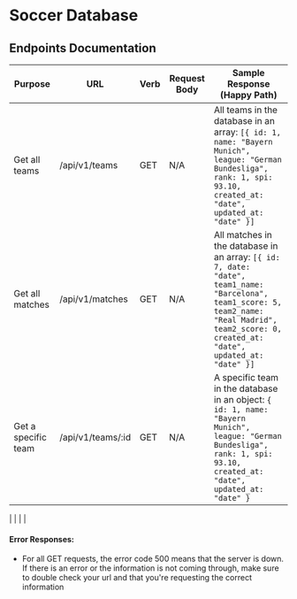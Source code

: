 # Soccer Database

## Endpoints Documentation

| Purpose            | URL              | Verb | Request Body | Sample Response (Happy Path) |
|--------------------|------------------|------|--------------|------------------------------|
|Get all teams       |/api/v1/teams     | GET  | N/A          | All teams in the database in an array: ```[{ id: 1, name: "Bayern Munich", league: "German Bundesliga", rank: 1, spi: 93.10, created_at: "date", updated_at: "date" }]```|
|Get all matches     |/api/v1/matches   | GET  | N/A          | All matches in the database in an array: ```[{ id: 7, date: "date", team1_name: "Barcelona", team1_score: 5, team2_name: "Real Madrid", team2_score: 0, created_at: "date", updated_at: "date" }]```|
|Get a specific team |/api/v1/teams/:id | GET  | N/A          | A specific team in the database in an object: ```{ id: 1, name: "Bayern Munich", league: "German Bundesliga", rank: 1, spi: 93.10, created_at: "date", updated_at: "date" }```|
|
|
|
|

#### Error Responses:
- For all GET requests, the error code 500 means that the server is down. If there is an error or the information is not coming through, make sure to double check your url and that you're requesting the correct information
